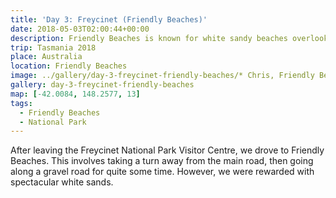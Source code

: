 ```yaml
---
title: 'Day 3: Freycinet (Friendly Beaches)'
date: 2018-05-03T02:00:44+00:00
description: Friendly Beaches is known for white sandy beaches overlooking a large saltwater lagoon, turquoise waters, granite rocks, and coastal heath.
trip: Tasmania 2018
place: Australia
location: Friendly Beaches
image: ../gallery/day-3-freycinet-friendly-beaches/* Chris, Friendly Beaches.jpeg
gallery: day-3-freycinet-friendly-beaches
map: [-42.0084, 148.2577, 13]
tags:
  - Friendly Beaches
  - National Park
---
```


After leaving the Freycinet National Park Visitor Centre, we drove to Friendly Beaches. This involves taking a turn away from the main road, then going along a gravel road for quite some time. However, we were rewarded with spectacular white sands.
